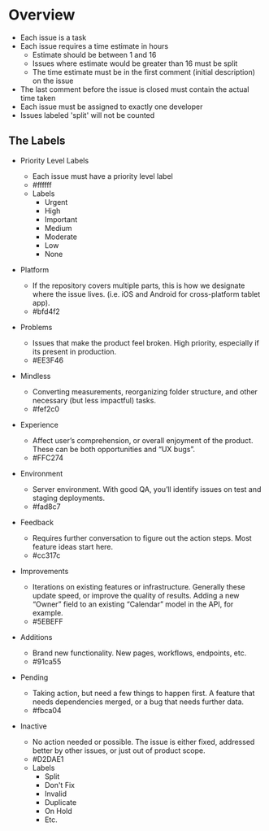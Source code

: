 

# Overview

- Each issue is a task
- Each issue requires a time estimate in hours
	+ Estimate should be between 1 and 16
	+ Issues where estimate would be greater than 16 must be split
	+ The time estimate must be in the first comment (initial description) on the issue
- The last comment before the issue is closed must contain the actual time taken
- Each issue must be assigned to exactly one developer
- Issues labeled 'split' will not be counted


## The Labels


- Priority Level Labels
	+ Each issue must have a priority level label
	+ #ffffff
	+ Labels
		* Urgent
		* High
		* Important
		* Medium
		* Moderate
		* Low
		* None

- Platform
	+ If the repository covers multiple parts, this is how we designate where the issue lives. (i.e. iOS and Android for cross-platform tablet app).
	+ #bfd4f2

- Problems
	+ Issues that make the product feel broken. High priority, especially if its present in production.
	+ #EE3F46

- Mindless
	+ Converting measurements, reorganizing folder structure, and other necessary (but less impactful) tasks.
	+ #fef2c0

- Experience
	+ Affect user’s comprehension, or overall enjoyment of the product. These can be both opportunities and “UX bugs”.
	+ #FFC274

- Environment
	+ Server environment. With good QA, you’ll identify issues on test and staging deployments.
	+ #fad8c7

- Feedback
	+ Requires further conversation to figure out the action steps. Most feature ideas start here.
	+ #cc317c

- Improvements
	+ Iterations on existing features or infrastructure. Generally these update speed, or improve the quality of results. Adding a new “Owner” field to an existing “Calendar” model in the API, for example.
	+ #5EBEFF

- Additions
	+ Brand new functionality. New pages, workflows, endpoints, etc.
	+ #91ca55

- Pending
	+ Taking action, but need a few things to happen first. A feature that needs dependencies merged, or a bug that needs further data.
	+  #fbca04

- Inactive
	+ No action needed or possible. The issue is either fixed, addressed better by other issues, or just out of product scope.
	+ #D2DAE1
	+ Labels
		+ Split
		+ Don't Fix
		+ Invalid
		+ Duplicate
		+ On Hold
		+ Etc.









